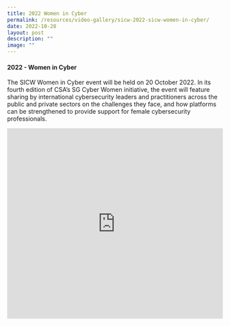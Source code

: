 ```yaml
---
title: 2022 Women in Cyber
permalink: /resources/video-gallery/sicw-2022-sicw-women-in-cyber/
date: 2022-10-28
layout: post
description: ""
image: ""
---
```

#### **2022 - Women in Cyber**

The SICW Women in Cyber event will be held on 20 October 2022. In its fourth edition of CSA’s SG Cyber Women initiative, the event will feature sharing by international cybersecurity leaders and practitioners across the public and private sectors on the challenges they face, and how platforms can be strengthened to provide support for female cybersecurity professionals.

<iframe allowfullscreen="" allow="accelerometer; autoplay; clipboard-write; encrypted-media; gyroscope; picture-in-picture; web-share" frameborder="0" title="YouTube video player" src="https://www.youtube.com/embed/mj_sWTc7dog" width="100%" height="445"></iframe>